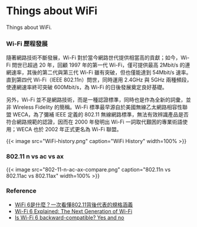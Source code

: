 # Things about WiFi

<!--more-->
Things about WiFi.

### Wi-Fi 歷程發展
隨著網路技術不斷發展，Wi-Fi 對於當今網路世代提供相當高的貢獻；如今，Wi-Fi 問世已超過 20 年，回顧 1997 年的第一代 Wi-Fi，僅可提供最高 2Mbit/s 的連網速率，其後的第二代與第三代 Wi-Fi 雖有突破，但也僅能達到 54Mbit/s 速率。直到第四代 Wi-Fi（IEEE 802.11n）問世，同時運用 2.4GHz 與 5GHz 兩種頻段，使連網速率終可突破 600Mbit/s，為 Wi-Fi 的日後發展奠定良好基礎。

另外，Wi-Fi 並不是網路技術，而是一種認證標準，同時也是作為全新的詞彙，並非 Wireless Fidelity 的簡稱。Wi-Fi 標準最早源自於美國無線乙太網路相容性聯盟 WECA，為了彌補 IEEE 定義的 802.11 無線網路標準，無法有效辨識產品是否符合網路規範的認證，因而在 2000 年發明出 Wi-Fi 一詞取代艱困的專業術語使用；WECA 也於 2002 年正式更名為 Wi-Fi 聯盟。

{{< image src="WiFi-history.png" caption="WiFi History" width=100% >}}

### 802.11 n vs ac vs ax
{{< image src="802-11-n-ac-ax-compare.png" caption="802.11n vs 802.11ac vs 802.11ax" width=100% >}}

### Reference
- [WiFi 6是什麼？一次看懂802.11背後代表的規格涵義](https://www.sogi.com.tw/articles/wifi_6/6254363)
- [Wi-Fi 6 Explained: The Next Generation of Wi-Fi](https://www.techspot.com/article/1769-wi-fi-6-explained/)
- [Is Wi-Fi 6 backward-compatible? Yes and no](https://searchnetworking.techtarget.com/answer/Is-Wi-Fi-6-backward-compatible-Yes-and-no)

